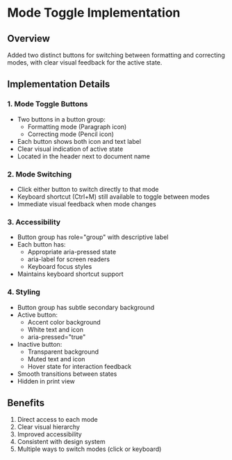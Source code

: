 # Mode Toggle Implementation

## Overview

Added two distinct buttons for switching between formatting and correcting modes, with clear visual feedback for the active state.

## Implementation Details

### 1. Mode Toggle Buttons

- Two buttons in a button group:
  - Formatting mode (Paragraph icon)
  - Correcting mode (Pencil icon)
- Each button shows both icon and text label
- Clear visual indication of active state
- Located in the header next to document name

### 2. Mode Switching

- Click either button to switch directly to that mode
- Keyboard shortcut (Ctrl+M) still available to toggle between modes
- Immediate visual feedback when mode changes

### 3. Accessibility

- Button group has role="group" with descriptive label
- Each button has:
  - Appropriate aria-pressed state
  - aria-label for screen readers
  - Keyboard focus styles
- Maintains keyboard shortcut support

### 4. Styling

- Button group has subtle secondary background
- Active button:
  - Accent color background
  - White text and icon
  - aria-pressed="true"
- Inactive button:
  - Transparent background
  - Muted text and icon
  - Hover state for interaction feedback
- Smooth transitions between states
- Hidden in print view

## Benefits

1. Direct access to each mode
2. Clear visual hierarchy
3. Improved accessibility
4. Consistent with design system
5. Multiple ways to switch modes (click or keyboard)
